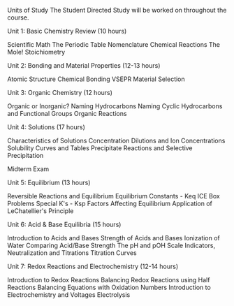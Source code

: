 Units of Study
The Student Directed Study will be worked on throughout the course.

Unit 1: Basic Chemistry Review (10 hours)

Scientific Math
The Periodic Table
Nomenclature
Chemical Reactions
The Mole!
Stoichiometry

Unit 2: Bonding and Material Properties (12-13 hours)

Atomic Structure
Chemical Bonding
VSEPR
Material Selection

Unit 3: Organic Chemistry (12 hours)

Organic or Inorganic?
Naming Hydrocarbons
Naming Cyclic Hydrocarbons and Functional Groups
Organic Reactions

Unit 4: Solutions (17 hours)

Characteristics of Solutions
Concentration
Dilutions and Ion Concentrations
Solubility Curves and Tables
Precipitate Reactions and Selective Precipitation

Midterm Exam

Unit 5: Equilibrium (13 hours)

Reversible Reactions and Equilibrium
Equilibrium Constants - Keq
ICE Box Problems
Special K's - Ksp
Factors Affecting Equilibrium
Application of LeChatellier's Principle

Unit 6: Acid & Base Equilibria (15 hours)

Introduction to Acids and Bases
Strength of Acids and Bases
Ionization of Water
Comparing Acid/Base Strength
The pH and pOH Scale
Indicators, Neutralization and Titrations
Titration Curves

Unit 7: Redox Reactions and Electrochemistry (12-14 hours)

Introduction to Redox Reactions
Balancing Redox Reactions using Half Reactions
Balancing Equations with Oxidation Numbers
Introduction to Electrochemistry and Voltages
Electrolysis
